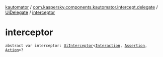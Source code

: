 [kautomator](../../index.md) / [com.kaspersky.components.kautomator.intercept.delegate](../index.md) / [UiDelegate](index.md) / [interceptor](./interceptor.md)

# interceptor

`abstract var interceptor: `[`UiInterceptor`](../../com.kaspersky.components.kautomator.intercept.base/-ui-interceptor/index.md)`<`[`Interaction`](index.md#Interaction)`, `[`Assertion`](index.md#Assertion)`, `[`Action`](index.md#Action)`>?`